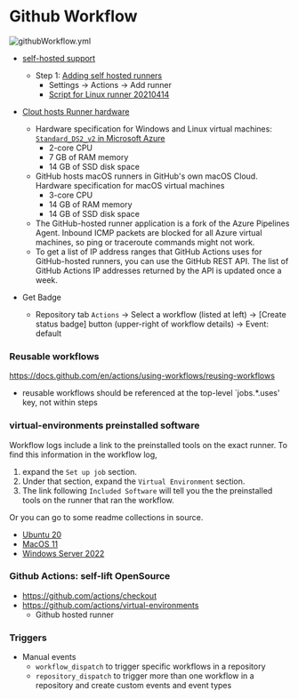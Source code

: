 # Github Workflow

![githubWorkflow.yml](https://github.com/davidkhala/ci-cd-utils/workflows/.github/workflows/githubWorkflow.yml/badge.svg?branch=master)

- [self-hosted support](https://docs.github.com/en/actions/hosting-your-own-runners/about-self-hosted-runners)
  - Step 1: [Adding self hosted runners](https://docs.github.com/en/actions/hosting-your-own-runners/adding-self-hosted-runners)
    - Settings -> Actions -> Add runner
    - [Script for Linux runner 20210414](self-host-linux.sh)
- [Clout hosts Runner hardware](https://docs.github.com/en/actions/using-github-hosted-runners/about-github-hosted-runners#supported-runners-and-hardware-resources)
  - Hardware specification for Windows and Linux virtual machines: [`Standard_DS2_v2` in Microsoft Azure](https://docs.microsoft.com/en-us/azure/virtual-machines/dv2-dsv2-series#dsv2-series)
    - 2-core CPU
    - 7 GB of RAM memory
    - 14 GB of SSD disk space
  - GitHub hosts macOS runners in GitHub's own macOS Cloud. Hardware specification for macOS virtual machines
    - 3-core CPU
    - 14 GB of RAM memory
    - 14 GB of SSD disk space
  - The GitHub-hosted runner application is a fork of the Azure Pipelines Agent. Inbound ICMP packets are blocked for all Azure virtual machines, so ping or traceroute commands might not work. 
  - To get a list of IP address ranges that GitHub Actions uses for GitHub-hosted runners, you can use the GitHub REST API. The list of GitHub Actions IP addresses returned by the API is updated once a week.

- Get Badge
  - Repository tab `Actions` -> Select a workflow (listed at left) -> [Create status badge] button (upper-right of workflow details) -> Event: default
### Reusable workflows
https://docs.github.com/en/actions/using-workflows/reusing-workflows
- reusable workflows should be referenced at the top-level `jobs.*.uses' key, not within steps




### virtual-environments preinstalled software
Workflow logs include a link to the preinstalled tools on the exact runner. 
To find this information in the workflow log, 
1. expand the `Set up job` section. 
2. Under that section, expand the `Virtual Environment` section. 
3. The link following `Included Software` will tell you the the preinstalled tools on the runner that ran the workflow.

Or you can go to some readme collections in source.
- [Ubuntu 20](https://github.com/actions/virtual-environments/blob/main/images/linux/Ubuntu2004-README.md)
- [MacOS 11](https://github.com/actions/virtual-environments/blob/main/images/macos/macos-11-Readme.md)
- [Windows Server 2022](https://github.com/actions/virtual-environments/blob/main/images/win/Windows2022-Readme.md)
### Github Actions: self-lift OpenSource 
- https://github.com/actions/checkout
- https://github.com/actions/virtual-environments
  - Github hosted runner

### Triggers
- Manual events
  - `workflow_dispatch` to trigger specific workflows in a repository
  - `repository_dispatch` to trigger more than one workflow in a repository and create custom events and event types
